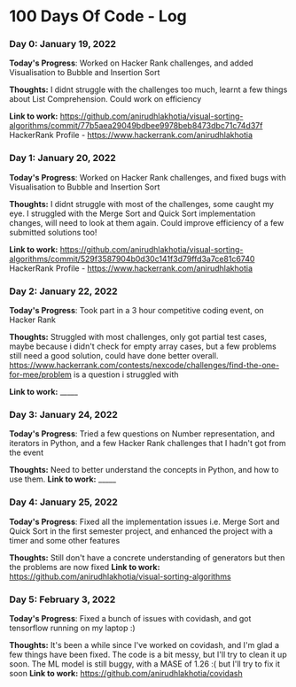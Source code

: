# 100 Days Of Code - Log

### Day 0: January 19, 2022 

**Today's Progress**: Worked on Hacker Rank challenges, and added Visualisation to Bubble and Insertion Sort

**Thoughts:** I didnt struggle with the challenges too much, learnt a few things about List Comprehension. Could work on efficiency 

**Link to work:** https://github.com/anirudhlakhotia/visual-sorting-algorithms/commit/77b5aea29049bdbee9978beb8473dbc71c74d37f
                  HackerRank Profile - https://www.hackerrank.com/anirudhlakhotia 

### Day 1: January 20, 2022 

**Today's Progress**: Worked on Hacker Rank challenges, and fixed bugs with Visualisation to Bubble and Insertion Sort

**Thoughts:** I didnt struggle with most of the challenges, some caught my eye. I struggled with the Merge Sort and Quick Sort implementation changes, will need to look at them again. Could improve efficiency of a few submitted solutions too!

**Link to work:** https://github.com/anirudhlakhotia/visual-sorting-algorithms/commit/529f3587904b0d30c141f3d79ffd3a7ce81c6740
                  HackerRank Profile - https://www.hackerrank.com/anirudhlakhotia
            
### Day 2: January 22, 2022 

**Today's Progress**: Took part in a 3 hour competitive coding event, on Hacker Rank

**Thoughts:** Struggled with most challenges, only got partial test cases, maybe because i didn't check for empty array cases, but a few problems still need a good solution, could have done better overall. 
https://www.hackerrank.com/contests/nexcode/challenges/find-the-one-for-mee/problem is a question i struggled with


**Link to work:** _____
### Day 3: January 24, 2022 

**Today's Progress**: Tried a few questions on Number representation, and iterators in Python, and a few Hacker Rank challenges that I hadn't got from the event

**Thoughts:** Need to better understand the concepts in Python, and how to use them.
**Link to work:** _____
 
### Day 4: January 25, 2022


**Today's Progress**: Fixed all the implementation issues i.e.  Merge Sort and Quick Sort in the first semester project, and enhanced the project with a timer and some other features

**Thoughts:** Still don't have a concrete understanding of generators but then the problems are now fixed
**Link to work:** https://github.com/anirudhlakhotia/visual-sorting-algorithms


### Day 5: February 3, 2022


**Today's Progress**: Fixed a bunch of issues with covidash, and got tensorflow running on my laptop :)

**Thoughts:** It's been a while since I've worked on covidash, and I'm glad a few things have been fixed. The code is a bit messy, but I'll try to clean it up soon. The ML model is still buggy, with a MASE of 1.26 :( but I'll try to fix it soon
**Link to work:** https://github.com/anirudhlakhotia/covidash


